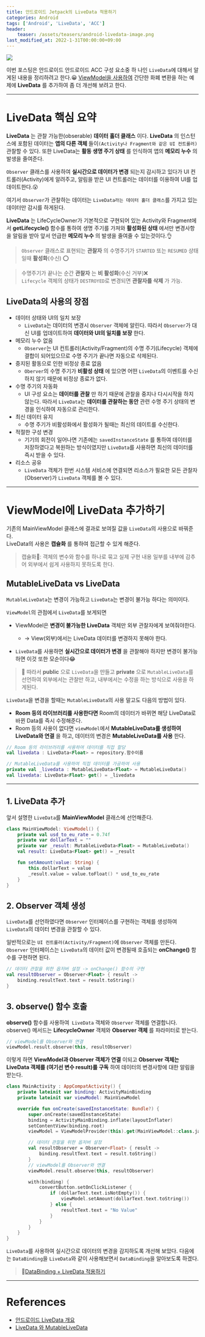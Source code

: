```yaml
---
title: 안드로이드 Jetpack의 LiveData 적용하기
categories: Android
tags: ['Android', 'LiveData', 'ACC']
header:
    teaser: /assets/teasers/android-livedata-image.png
last_modified_at: 2022-1-31T00:00:00+09:00
---
```

<img src="https://user-images.githubusercontent.com/63226023/151594101-266890b7-079a-47c5-9daa-2afbc335ccb7.png">

이번 포스팅은 안드로이드 안드로이드 ACC 구성 요소중 하
나인 `LiveData`에 대해서 알게된 내용을 정리하려고 한다.😀
[ViewModel을 사용하여](https://ppeper.github.io/android/android-viewmodel/) 간단한 화폐 변환을 하는 예제에 __LiveData__ 를 추가하여 좀 더 개선해 보려고 한다.
- - - 
# LiveData 핵심 요약

__LiveData__ 는 관찰 가능한(obserable) __데이터 홀더 클래스__ 이다. __LiveData__ 의 인스턴스에 포함된 데이터는 __앱의 다른 객체__ 들이`(Activity나 Fragment와 같은 UI 컨트롤러)` 관찰할 수 있다. 또한 LiveData는 __활동 생명 주기 상태__ 를 인식하여 앱의 __메모리 누수__ 의 발생을 줄여준다.

`Observer` 클래스를 사용하여 __실시간으로 데이터가 변경__ 되는지 감시하고 있다가 UI 컨트롤러(Activity)에게 알려주고, 알림을 받은 UI 컨트롤러는 데이터를 이용하여 UI를 업데이트한다.😮

여기서 `Observer`가 관찰하는 데이터는 `LiveData라는 데이터 홀더 클래스`를 가지고 있는 데이터만 감시를 하게된다.

__LiveData__ 는 LifeCycleOwner가 기본적으로 구현되어 있는 Activity와 Fragment에서 __getLifecycle()__ 함수를 통하여 생명 주기를 가져와 __활성화된 상태__ 에서만 변경사항을 알림을 받아 앞서 언급한 __메모리 누수__ 의 발생을 줄여줄 수 있는것이다.👌
> `Observer` 클래스로 표현되는 __관찰자__ 의 수명주기가 `STARTED` 또는 `RESUMED` 상태일때 __활성화__(수신) ⭕

> 수명주기가 끝나는 순간 __관찰자__ 는 __비 활성화__(수신 거부)❌   
> `Lifecycle` 객체의 상태가 `DESTROYED`로 변경되면 __관찰자를 삭제__ 가 가능. 

## LiveData의 사용의 장점
- 데이터 상태와 UI의 일치 보장
    - `LiveData`는 데이터의 변경시 `Observer` 객체에 알린다. 따라서 `Observer`가 대신 UI를 업데이트하여 __데이터와 UI의 일치를 보장__ 한다.
- 메모리 누수 없음
    - `Observer`는 UI 컨트롤러(Activity/Fragment)의 수명 주기(Lifecycle) 객체에 결합이 되어있으므로 수명 주기가 끝나면 자동으로 삭제된다.
- 중지된 활동으로 인한 비정상 종료 없음
    - `Oberver`의 수명 주기가 __비활성 상태__ 에 있으면 어떤 `LiveData`의 이벤트를 수신하지 않기 때문에 비정상 종료가 없다.
- 수명 주기의 자동화
    - UI 구성 요소는 __데이터를 관찰__ 만 하기 때문에 관찰을 중지나 다시시작을 하지 않는다. 따라서 `LiveData`는 __데이터를 관찰하는 동안__ 관련 수명 주기 상태의 변경을 인식하여 자동으로 관리한다.
- 최신 데이터 유지
    - 수명 주기가 비활성화에서 활성화가 될때는 최신의 데이트를 수신한다.
- 적절한 구성 변경
    - 기기의 회전이 일어나면 기존에는 `savedInstanceState` 를 통하여 데이터를 저장하였다고 복원하는 방식이였지만 `LiveData`를 사용하면 최신의 데이터를 즉시 받을 수 있다.
- 리소스 공유
    - `LiveData` 객체가 한번 시스템 서비스에 연결되면 리소스가 필요한 모든 관찰자(Observer)가 `LiveData` 객체를 볼 수 있다.

- - -

# ViewModel에 LiveData 추가하기
기존의 MainViewModel 클래스에 결과로 보여질 값을 `LiveData`의 사용으로 바꿔준다.   
LiveData의 사용은 __캡슐화__ 를 통하여 접근할 수 있게 해준다.

> 캡슐화💊: 객체의 변수와 함수를 하나로 묶고 실제 구현 내용 일부를 내부에 감추어 외부에서 쉽게 사용하지 못하도록 한다.

## MutableLiveData vs LiveData
`MutableLiveData`는 변경이 가능하고 `LiveData`는 변경이 불가능 하다는 의미이다. 

`ViewModel`의 관점에서 `LiveData`를 보게되면
- ViewModel은 __변경이 불가능한 LiveData__ 객체만 외부 관찰자에게 보여줘야한다.
    - -> View(외부)에서는 LiveData 데이터를 변경하지 못해야 한다.

- `LiveData`를 사용하면 __실시간으로 데이터가 변경__ 을 관찰해야 하지만 변경이 불가능하면 이것 또한 모순이다😂


> 📍 따라서 __public__ 으로 `LiveData`을 만들고 __private__ 으로 `MutableLiveData`를 선언하여 외부에서는 관찰만 하고, 내부에서는 수정을 하는 방식으로 사용을 하게된다.

`LiveData`을 변경을 할때는 `MutableLiveData`의 사용 말고도 다음의 방법이 있다.
- __Room 등의 라이브러리를 사용한다면__ Room의 데이터가 바뀌면 해당 LiveData로 바뀐 Data를 즉시 수정해준다.
- Room 등의 사용이 없다면 `viewModel`에서 __MutableLiveData를 생성하여 LiveData와 연결__ 을 하고, 데이터의 변경은 __MutableLiveData를 사용__ 한다.


```kotlin
// Room 등의 라이브러리를 사용하여 데이터를 직접 할당
val livedata : LiveData<Float> = repository.함수이름

// MutableLiveData를 사용하여 직접 데이터를 가공하여 사용
private val _livedata : MutableLiveData<Float> = MutableLiveData()
val livedata: LiveData<Float> get() = _livedata
```

- - -

## 1. LiveData 추가
앞서 설명한 `LiveData`를 __MainViewModel__ 클래스에 선언해준다.
```kotlin
class MainViewModel: ViewModel() {
    private val usd_to_eu_rate = 0.74f
    private var dollarText = ""
    private var _result: MutableLiveData<Float> = MutableLiveData()
    val result: LiveData<Float> get() = _result

    fun setAmount(value: String) {
        this.dollarText = value
        _result.value = value.toFloat() * usd_to_eu_rate
    }
}
```
## 2. Observer 객체 생성
`LiveData`를 선언하였다면 `Observer` 인터페이스를 구현하는 객체를 생성하여 `LiveData`의 데이터 변경을 관찰할 수 있다.

일반적으로는 `UI 컨트롤러(Activity/Fragment)`에 `Observer` 객체를 만든다. `Observer` 인터페이스는 `LiveData`의 데이터 값이 변경될때 호출되는 __onChange()__ 함수를 구현하면 된다.

```kotlin
// 데이터 관찰을 위한 옵저버 설정 -> onChange() 함수의 구현
val resultObserver = Observer<Float> { result ->
    binding.resultText.text = result.toString()
}
```
## 3. observe() 함수 호출
__observe()__ 함수를 사용하여` LiveData` 객체와 `Observer` 객체를 연결합니다. observe() 메서드는 __LifecycleOwner__ 객체와 __Observer 객체__ 를 파라미터로 받는다. 
```kotlin
// viewModel를 Observer와 연결
viewModel.result.observe(this, resultObserver)
```
이렇게 하면 __ViewModel과 Observer 객체가 연결__ 이되고 __Observer 객체는 LiveData 객체를 (여기선 변수 result)를 구독__ 하여 데이터의 변경사항에 대한 알림을 받는다.

```kotlin
class MainActivity : AppCompatActivity() {
    private lateinit var binding: ActivityMainBinding
    private lateinit var viewModel: MainViewModel

    override fun onCreate(savedInstanceState: Bundle?) {
        super.onCreate(savedInstanceState)
        binding = ActivityMainBinding.inflate(layoutInflater)
        setContentView(binding.root)
        viewModel = ViewModelProvider(this).get(MainViewModel::class.java)

        // 데이터 관찰을 위한 옵저버 설정
        val resultObserver = Observer<Float> { result ->
            binding.resultText.text = result.toString()
        }
        // viewModel를 Observer와 연결
        viewModel.result.observe(this, resultObserver)

        with(binding) {
            convertButton.setOnClickListener {
                if (dollarText.text.isNotEmpty()) {
                    viewModel.setAmount(dollarText.text.toString())
                } else {
                    resultText.text = "No Value"
                }
            }
        }
    }
}
```

`LiveData`를 사용하여 실시간으로 데이터의 변경을 감지하도록 개선해 보았다. 다음에는 `DataBinding`을 `LiveData`와 같이 사용해보면서 `DataBinding`을 알아보도록 하겠다.

> 📍[DataBinding + LiveData 적용하기](https://ppeper.github.io/android/android-databinding/)
- - -

# References
- [안드로이드 LiveData 개요](https://developer.android.com/topic/libraries/architecture/livedata?hl=ko)
- [LiveData 와 MutableLiveData](https://comoi.io/300)